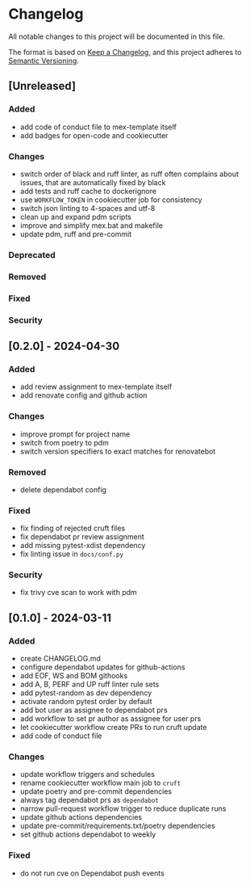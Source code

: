 # Changelog

All notable changes to this project will be documented in this file.

The format is based on [Keep a Changelog](https://keepachangelog.com/en/1.0.0/),
and this project adheres to [Semantic Versioning](https://semver.org/spec/v2.0.0.html).

## [Unreleased]

### Added

- add code of conduct file to mex-template itself
- add badges for open-code and cookiecutter

### Changes

- switch order of black and ruff linter, as ruff often complains about issues,
  that are automatically fixed by black
- add tests and ruff cache to dockerignore
- use `WORKFLOW_TOKEN` in cookiecutter job for consistency
- switch json linting to 4-spaces and utf-8
- clean up and expand pdm scripts
- improve and simplify mex.bat and makefile
- update pdm, ruff and pre-commit

### Deprecated

### Removed

### Fixed

### Security

## [0.2.0] - 2024-04-30

### Added

- add review assignment to mex-template itself
- add renovate config and github action

### Changes

- improve prompt for project name
- switch from poetry to pdm
- switch version specifiers to exact matches for renovatebot

### Removed

- delete dependabot config

### Fixed

- fix finding of rejected cruft files
- fix dependabot pr review assignment
- add missing pytest-xdist dependency
- fix linting issue in `docs/conf.py`

### Security

- fix trivy cve scan to work with pdm

## [0.1.0] - 2024-03-11

### Added

- create CHANGELOG.md
- configure dependabot updates for github-actions
- add EOF, WS and BOM githooks
- add A, B, PERF and UP ruff linter rule sets
- add pytest-random as dev dependency
- activate random pytest order by default
- add bot user as assignee to dependabot prs
- add workflow to set pr author as assignee for user prs
- let cookiecutter workflow create PRs to run cruft update
- add code of conduct file

### Changes

- update workflow triggers and schedules
- rename cookiecutter workflow main job to `cruft`
- update poetry and pre-commit dependencies
- always tag dependabot prs as `dependabot`
- narrow pull-request workflow trigger to reduce duplicate runs
- update github actions dependencies
- update pre-commit/requirements.txt/poetry dependencies
- set github actions dependabot to weekly

### Fixed

- do not run cve on Dependabot push events
